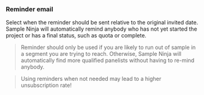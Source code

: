 ### Reminder email

Select when the reminder should be sent relative to the original invited date. Sample Ninja will automatically remind anybody who has not yet started the project or has a final status, such as quota or complete.

> Reminder should only be used if you are likely to run out of sample in a segment you are trying to reach. Otherwise, Sample Ninja will automatically find more qualified panelists without having to re-mind anybody.

> Using reminders when not needed may lead to a higher unsubscription rate!
